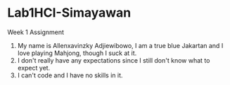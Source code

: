 # Lab1HCI-Simayawan
Week 1 Assignment
1. My name is Allenxavinzky Adjiewibowo, I am a true blue Jakartan and I love playing Mahjong, though I suck at it.
2. I don't really have any expectations since I still don't know what to expect yet.
3. I can't code and I have no skills in it.
